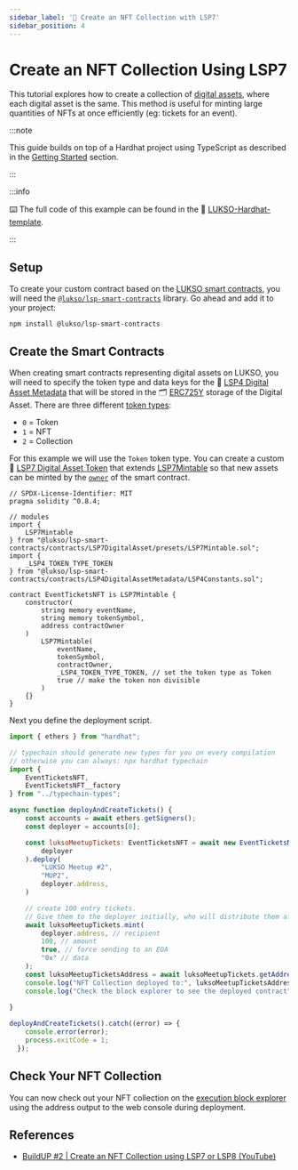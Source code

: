 ```yaml
---
sidebar_label: '👾 Create an NFT Collection with LSP7'
sidebar_position: 4
---
```


# Create an NFT Collection Using LSP7

This tutorial explores how to create a collection of [digital assets](../../standards/tokens/LSP7-Digital-Asset.md), where each digital asset is the same. This method is useful for minting large quantities of NFTs at once efficiently (eg: tickets for an event).

:::note

This guide builds on top of a Hardhat project using TypeScript as described in the [Getting Started](../smart-contract-developers/getting-started.md) section.

:::

:::info

⌨️ The full code of this example can be found in the 👾 [LUKSO-Hardhat-template](https://github.com/CJ42/LUKSO-Hardhat-template).

:::

## Setup

To create your custom contract based on the [LUKSO smart contracts](../../contracts/introduction.md), you will need the [`@lukso/lsp-smart-contracts`](../../tools/lsp-smart-contracts/getting-started.md) library. Go ahead and add it to your project:

```shell
npm install @lukso/lsp-smart-contracts
```

## Create the Smart Contracts

When creating smart contracts representing digital assets on LUKSO, you will need to specify the token type and data keys for the 📄 [LSP4 Digital Asset Metadata](../../standards/tokens/LSP4-Digital-Asset-Metadata) that will be stored in the 🗂️ [ERC725Y](../../standards/lsp-background/erc725.md#erc725y-generic-data-keyvalue-store) storage of the Digital Asset. There are three different [token types](../../standards/tokens/LSP4-Digital-Asset-Metadata.md#lsp4tokentype):

- `0` = Token
- `1` = NFT
- `2` = Collection

For this example we will use the `Token` token type. You can create a custom 🌄 [LSP7 Digital Asset Token](../../standards/tokens/LSP7-Digital-Asset.md) that extends [LSP7Mintable](../../contracts/contracts/LSP7DigitalAsset/presets/LSP7Mintable.md) so that new assets can be minted by the [`owner`](../../contracts/contracts/LSP7DigitalAsset/presets/LSP7Mintable.md#owner) of the smart contract.

```solidity title="contracts/Example1/EventTicketsNFT.sol"
// SPDX-License-Identifier: MIT
pragma solidity ^0.8.4;

// modules
import {
    LSP7Mintable
} from "@lukso/lsp-smart-contracts/contracts/LSP7DigitalAsset/presets/LSP7Mintable.sol";
import {
    _LSP4_TOKEN_TYPE_TOKEN
} from "@lukso/lsp-smart-contracts/contracts/LSP4DigitalAssetMetadata/LSP4Constants.sol";

contract EventTicketsNFT is LSP7Mintable {
    constructor(
        string memory eventName,
        string memory tokenSymbol,
        address contractOwner
    )
        LSP7Mintable(
            eventName,
            tokenSymbol,
            contractOwner,
            _LSP4_TOKEN_TYPE_TOKEN, // set the token type as Token
            true // make the token non divisible
        )
    {}
}
```

Next you define the deployment script.

<!-- prettier-ignore-start -->
```js title="scripts/mintTickets.ts"
import { ethers } from "hardhat";

// typechain should generate new types for you on every compilation 
// otherwise you can always: npx hardhat typechain 
import {
    EventTicketsNFT,
    EventTicketsNFT__factory
} from "../typechain-types";

async function deployAndCreateTickets() {
    const accounts = await ethers.getSigners();
    const deployer = accounts[0];

    const luksoMeetupTickets: EventTicketsNFT = await new EventTicketsNFT__factory(
        deployer
    ).deploy(
        "LUKSO Meetup #2",
        "MUP2",
        deployer.address,
    )

    // create 100 entry tickets.
    // Give them to the deployer initially, who will distribute them afterwards.
    await luksoMeetupTickets.mint(
        deployer.address, // recipient
        100, // amount
        true, // force sending to an EOA
        "0x" // data
    );
    const luksoMeetupTicketsAddress = await luksoMeetupTickets.getAddress()
    console.log("NFT Collection deployed to:", luksoMeetupTicketsAddress)
    console.log("Check the block explorer to see the deployed contract")
    
}

deployAndCreateTickets().catch((error) => {
    console.error(error);
    process.exitCode = 1;
  });

```
<!-- prettier-ignore-end -->

## Check Your NFT Collection

You can now check out your NFT collection on the [execution block explorer](https://explorer.execution.testnet.lukso.network/) using the address output to the web console during deployment.

## References

- [BuildUP #2 | Create an NFT Collection using LSP7 or LSP8 (YouTube)](https://www.youtube.com/watch?v=DMpeMswK12w)
